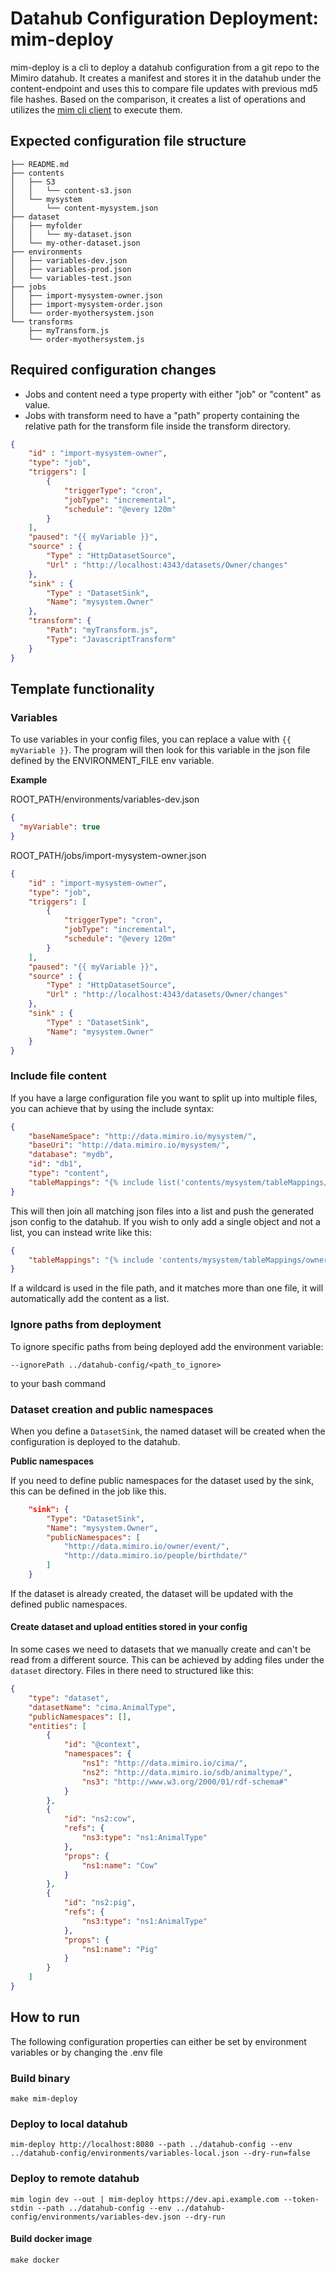 # Datahub Configuration Deployment: mim-deploy

mim-deploy is a cli to deploy a datahub configuration from a git repo to the Mimiro datahub. It creates a manifest and stores it in the datahub under the content-endpoint and uses this to compare file updates with previous md5 file hashes.
Based on the comparison, it creates a list of operations and utilizes the [mim cli client](https://github.com/mimiro-io/datahub-cli) to execute them.

## Expected configuration file structure
```
├── README.md
├── contents
│   ├── S3
│   │   └── content-s3.json
│   └── mysystem
│       └── content-mysystem.json
├── dataset
│   ├── myfolder
│   │   └── my-dataset.json
│   └── my-other-dataset.json
├── environments
│   ├── variables-dev.json
│   ├── variables-prod.json
│   └── variables-test.json
├── jobs
│   ├── import-mysystem-owner.json
│   ├── import-mysystem-order.json
│   └── order-myothersystem.json
└── transforms
    ├── myTransform.js
    └── order-myothersystem.js
```

## Required configuration changes
* Jobs and content need a type property with either "job" or "content" as value.
* Jobs with transform need to have a "path" property containing the relative path for the transform file inside the transform directory.
```json
{
    "id" : "import-mysystem-owner",
    "type": "job",
    "triggers": [
        {
            "triggerType": "cron",
            "jobType": "incremental",
            "schedule": "@every 120m"
        }
    ],
    "paused": "{{ myVariable }}",
    "source" : {
        "Type" : "HttpDatasetSource",
        "Url" : "http://localhost:4343/datasets/Owner/changes"
    },
    "sink" : {
        "Type" : "DatasetSink",
        "Name": "mysystem.Owner"
    },
    "transform": {
        "Path": "myTransform.js",
        "Type": "JavascriptTransform"
    }
}
```
## Template functionality

### Variables
To use variables in your config files, you can replace a value with `{{ myVariable }}`.
The program will then look for this variable in the  json file defined by the ENVIRONMENT_FILE env variable.

**Example**

ROOT_PATH/environments/variables-dev.json
```json
{
  "myVariable": true
}
```

ROOT_PATH/jobs/import-mysystem-owner.json
```json
{
    "id" : "import-mysystem-owner",
    "type": "job",
    "triggers": [
        {
            "triggerType": "cron",
            "jobType": "incremental",
            "schedule": "@every 120m"
        }
    ],
    "paused": "{{ myVariable }}",
    "source" : {
        "Type" : "HttpDatasetSource",
        "Url" : "http://localhost:4343/datasets/Owner/changes"
    },
    "sink" : {
        "Type" : "DatasetSink",
        "Name": "mysystem.Owner"
    }
}
```

### Include file content
If you have a large configuration file you want to split up into multiple files, you can achieve that by using the include syntax:
```json
{
    "baseNameSpace": "http://data.mimiro.io/mysystem/",
    "baseUri": "http://data.mimiro.io/mysystem/",
    "database": "mydb",
    "id": "db1",
    "type": "content",
    "tableMappings": "{% include list('contents/mysystem/tableMappings/*.json') %}"
}
```
This will then join all matching json files into a list and push the generated json config to the datahub.
If you wish to only add a single object and not a list, you can instead write like this:
```json
{
    "tableMappings": "{% include 'contents/mysystem/tableMappings/owner.json' %}"
}
```
If a wildcard is used in the file path, and it matches more than one file, it will automatically add the content as a list.

### Ignore paths from deployment
To ignore specific paths from being deployed add the environment variable:
```shell
--ignorePath ../datahub-config/<path_to_ignore>
```
to your bash command

### Dataset creation and public namespaces
When you define a `DatasetSink`, the named dataset will be created when the configuration is deployed to the datahub.

**Public namespaces**

If you need to define public namespaces for the dataset used by the sink, this can be defined in the job like this.
```json
    "sink": {
        "Type": "DatasetSink",
        "Name": "mysystem.Owner",
        "publicNamespaces": [
            "http://data.mimiro.io/owner/event/",
            "http://data.mimiro.io/people/birthdate/"
        ]
    }
```
If the dataset is already created, the dataset will be updated with the defined public namespaces.

#### Create dataset and upload entities stored in your config
In some cases we need to datasets that we manually create and can't be read from a different source. This can be achieved by adding files under the `dataset` directory.
Files in there need to structured like this:

```json
{
    "type": "dataset",
    "datasetName": "cima.AnimalType",
    "publicNamespaces": [],
    "entities": [
        {
            "id": "@context",
            "namespaces": {
                "ns1": "http://data.mimiro.io/cima/",
                "ns2": "http://data.mimiro.io/sdb/animaltype/",
                "ns3": "http://www.w3.org/2000/01/rdf-schema#"
            }
        },
        {
            "id": "ns2:cow",
            "refs": {
                "ns3:type": "ns1:AnimalType"
            },
            "props": {
                "ns1:name": "Cow"
            }
        },
        {
            "id": "ns2:pig",
            "refs": {
                "ns3:type": "ns1:AnimalType"
            },
            "props": {
                "ns1:name": "Pig"
            }
        }
    ]
}

```

## How to run

The following configuration properties can either be set by environment variables or by changing the .env file


### Build binary
```shell
make mim-deploy
```

### Deploy to local datahub
```shell
mim-deploy http://localhost:8080 --path ../datahub-config --env ../datahub-config/environments/variables-local.json --dry-run=false
```

### Deploy to remote datahub
```shell
mim login dev --out | mim-deploy https://dev.api.example.com --token-stdin --path ../datahub-config --env ../datahub-config/environments/variables-dev.json --dry-run
```

#### Build docker image
```shell
make docker
```

